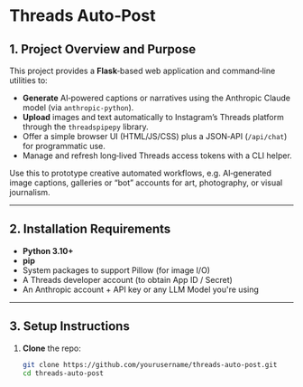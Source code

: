 # Threads Auto‑Post

## 1. Project Overview and Purpose

This project provides a **Flask**‑based web application and command‑line utilities to:

- **Generate** AI‑powered captions or narratives using the Anthropic Claude model (via `anthropic-python`).
- **Upload** images and text automatically to Instagram’s Threads platform through the `threadspipepy` library.
- Offer a simple browser UI (HTML/JS/CSS) plus a JSON‑API (`/api/chat`) for programmatic use.
- Manage and refresh long‑lived Threads access tokens with a CLI helper.

Use this to prototype creative automated workflows, e.g. AI‑generated image captions, galleries or “bot” accounts for art, photography, or visual journalism.

---

## 2. Installation Requirements

- **Python 3.10+**  
- **pip**  
- System packages to support Pillow (for image I/O)  
- A Threads developer account (to obtain App ID / Secret)  
- An Anthropic account + API key or any LLM Model you're using

---

## 3. Setup Instructions

1. **Clone** the repo:

   ```bash
   git clone https://github.com/yourusername/threads-auto-post.git
   cd threads-auto-post 
